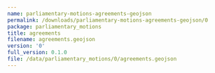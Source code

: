 ```yaml
---
name: parliamentary-motions-agreements-geojson
permalink: /downloads/parliamentary-motions-agreements-geojson/0
package: parliamentary_motions
title: agreements
filename: agreements.geojson
version: '0'
full_version: 0.1.0
file: /data/parliamentary_motions/0/agreements.geojson
---
```

